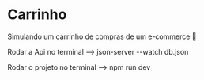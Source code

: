 # Carrinho

Simulando um carrinho de compras de um e-commerce 🛒

Rodar a Api no terminal --> json-server --watch db.json

Rodar o projeto no terminal --> npm run dev
